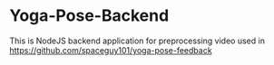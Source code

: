 # Yoga-Pose-Backend

This is  NodeJS backend application for preprocessing video used in https://github.com/spaceguy101/yoga-pose-feedback
